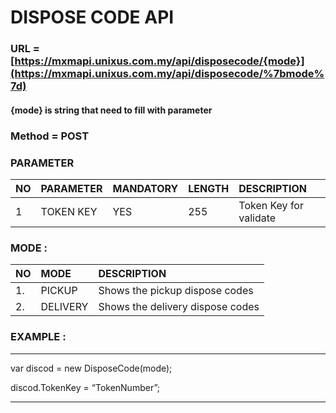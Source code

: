 # DISPOSE CODE API

### URL = [https://mxmapi.unixus.com.my/api/disposecode/{mode}](https://mxmapi.unixus.com.my/api/disposecode/%7bmode%7d)

#### {mode}  is string that need to fill with parameter



### Method = POST



### PARAMETER

| NO | PARAMETER | MANDATORY | LENGTH | DESCRIPTION |
| :--- | :--- | :--- | :--- | :--- |
| 1 | TOKEN KEY | YES | 255 | Token Key for validate |



### MODE :

| NO | MODE | DESCRIPTION |
| :--- | :--- | :--- |
| 1. | PICKUP | Shows the pickup dispose codes |
| 2. | DELIVERY | Shows the delivery dispose codes |



### EXAMPLE :

---

var discod = new DisposeCode\(mode\);

discod.TokenKey = “TokenNumber”;

---



